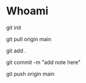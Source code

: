 # Whoami

git init

git pull origin main

git add .

git commit -m "add note here"

git push origin main
